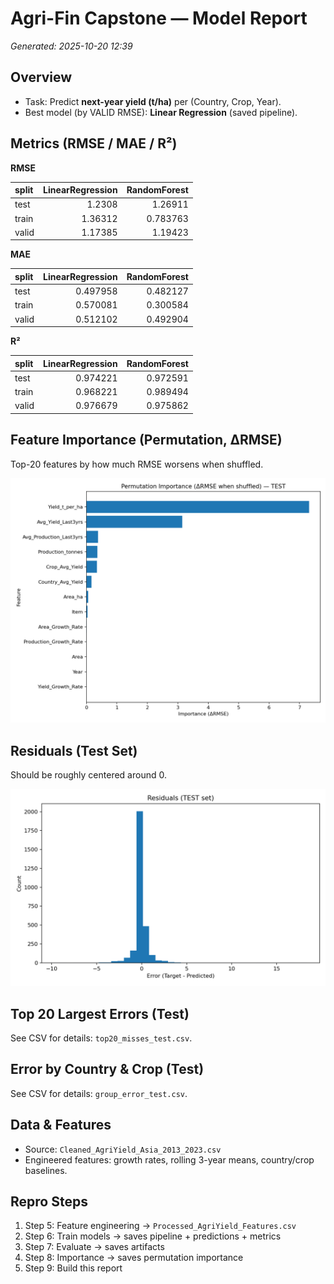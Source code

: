 # Agri-Fin Capstone — Model Report

_Generated: 2025-10-20 12:39_

## Overview

- Task: Predict **next-year yield (t/ha)** per (Country, Crop, Year).
- Best model (by VALID RMSE): **Linear Regression** (saved pipeline).

## Metrics (RMSE / MAE / R²)

**RMSE**

| split   |   LinearRegression |   RandomForest |
|:--------|-------------------:|---------------:|
| test    |            1.2308  |       1.26911  |
| train   |            1.36312 |       0.783763 |
| valid   |            1.17385 |       1.19423  |

**MAE**

| split   |   LinearRegression |   RandomForest |
|:--------|-------------------:|---------------:|
| test    |           0.497958 |       0.482127 |
| train   |           0.570081 |       0.300584 |
| valid   |           0.512102 |       0.492904 |

**R²**

| split   |   LinearRegression |   RandomForest |
|:--------|-------------------:|---------------:|
| test    |           0.974221 |       0.972591 |
| train   |           0.968221 |       0.989494 |
| valid   |           0.976679 |       0.975862 |

## Feature Importance (Permutation, ΔRMSE)

Top-20 features by how much RMSE worsens when shuffled.

![Feature Importance](feature_importance_permutation_top20.png)


## Residuals (Test Set)

Should be roughly centered around 0.

![Residuals](residual_hist_test.png)


## Top 20 Largest Errors (Test)

See CSV for details: `top20_misses_test.csv`.

## Error by Country & Crop (Test)

See CSV for details: `group_error_test.csv`.

## Data & Features

- Source: `Cleaned_AgriYield_Asia_2013_2023.csv`
- Engineered features: growth rates, rolling 3-year means, country/crop baselines.

## Repro Steps

1) Step 5: Feature engineering → `Processed_AgriYield_Features.csv`
2) Step 6: Train models → saves pipeline + predictions + metrics
3) Step 7: Evaluate → saves artifacts
4) Step 8: Importance → saves permutation importance
5) Step 9: Build this report